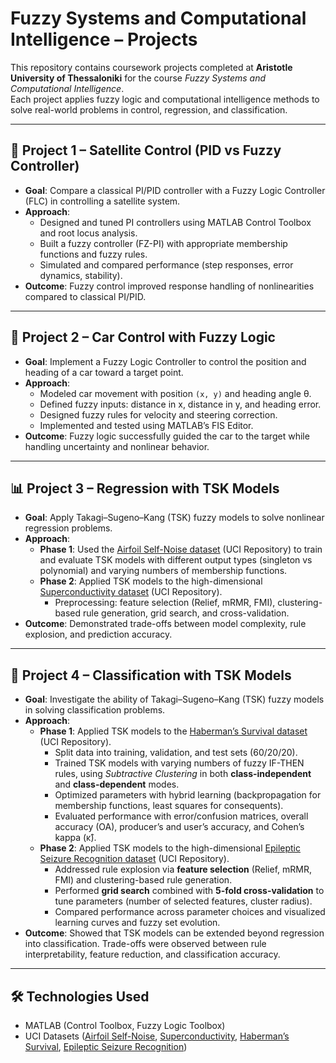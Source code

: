 # Fuzzy Systems and Computational Intelligence – Projects  

This repository contains coursework projects completed at **Aristotle University of Thessaloniki** for the course *Fuzzy Systems and Computational Intelligence*.  
Each project applies fuzzy logic and computational intelligence methods to solve real-world problems in control, regression, and classification.  

---

## 📡 **Project 1 – Satellite Control (PID vs Fuzzy Controller)**  
- **Goal**: Compare a classical PI/PID controller with a Fuzzy Logic Controller (FLC) in controlling a satellite system.  
- **Approach**:  
  - Designed and tuned PI controllers using MATLAB Control Toolbox and root locus analysis.  
  - Built a fuzzy controller (FZ-PI) with appropriate membership functions and fuzzy rules.  
  - Simulated and compared performance (step responses, error dynamics, stability).  
- **Outcome**: Fuzzy control improved response handling of nonlinearities compared to classical PI/PID.  

---

## 🚗 **Project 2 – Car Control with Fuzzy Logic**  
- **Goal**: Implement a Fuzzy Logic Controller to control the position and heading of a car toward a target point.  
- **Approach**:  
  - Modeled car movement with position `(x, y)` and heading angle θ.  
  - Defined fuzzy inputs: distance in x, distance in y, and heading error.  
  - Designed fuzzy rules for velocity and steering correction.  
  - Implemented and tested using MATLAB’s FIS Editor.  
- **Outcome**: Fuzzy logic successfully guided the car to the target while handling uncertainty and nonlinear behavior.  

---

## 📊 **Project 3 – Regression with TSK Models**  
- **Goal**: Apply Takagi–Sugeno–Kang (TSK) fuzzy models to solve nonlinear regression problems.  
- **Approach**:  
  - **Phase 1**: Used the [Airfoil Self-Noise dataset](https://archive.ics.uci.edu/ml/datasets/Airfoil+Self-Noise) (UCI Repository) to train and evaluate TSK models with different output types (singleton vs polynomial) and varying numbers of membership functions.  
  - **Phase 2**: Applied TSK models to the high-dimensional [Superconductivity dataset](https://archive.ics.uci.edu/ml/datasets/Superconductivty+Data) (UCI Repository).  
    - Preprocessing: feature selection (Relief, mRMR, FMI), clustering-based rule generation, grid search, and cross-validation.  
- **Outcome**: Demonstrated trade-offs between model complexity, rule explosion, and prediction accuracy.  

---

## 🧩 **Project 4 – Classification with TSK Models**  
- **Goal**: Investigate the ability of Takagi–Sugeno–Kang (TSK) fuzzy models in solving classification problems.  
- **Approach**:  
  - **Phase 1**: Applied TSK models to the [Haberman’s Survival dataset](https://archive.ics.uci.edu/ml/datasets/Haberman%27s+Survival) (UCI Repository).  
    - Split data into training, validation, and test sets (60/20/20).  
    - Trained TSK models with varying numbers of fuzzy IF-THEN rules, using *Subtractive Clustering* in both **class-independent** and **class-dependent** modes.  
    - Optimized parameters with hybrid learning (backpropagation for membership functions, least squares for consequents).  
    - Evaluated performance with error/confusion matrices, overall accuracy (OA), producer’s and user’s accuracy, and Cohen’s kappa (κ̂).  
  - **Phase 2**: Applied TSK models to the high-dimensional [Epileptic Seizure Recognition dataset](https://archive.ics.uci.edu/ml/datasets/Epileptic+Seizure+Recognition) (UCI Repository).  
    - Addressed rule explosion via **feature selection** (Relief, mRMR, FMI) and clustering-based rule generation.  
    - Performed **grid search** combined with **5-fold cross-validation** to tune parameters (number of selected features, cluster radius).  
    - Compared performance across parameter choices and visualized learning curves and fuzzy set evolution.  
- **Outcome**: Showed that TSK models can be extended beyond regression into classification. Trade-offs were observed between rule interpretability, feature reduction, and classification accuracy.  

---

## 🛠️ **Technologies Used**  
- MATLAB (Control Toolbox, Fuzzy Logic Toolbox)  
- UCI Datasets ([Airfoil Self-Noise](https://archive.ics.uci.edu/ml/datasets/Airfoil+Self-Noise), [Superconductivity](https://archive.ics.uci.edu/ml/datasets/Superconductivty+Data), [Haberman’s Survival](https://archive.ics.uci.edu/ml/datasets/Haberman%27s+Survival), [Epileptic Seizure Recognition](https://archive.ics.uci.edu/ml/datasets/Epileptic+Seizure+Recognition))  
